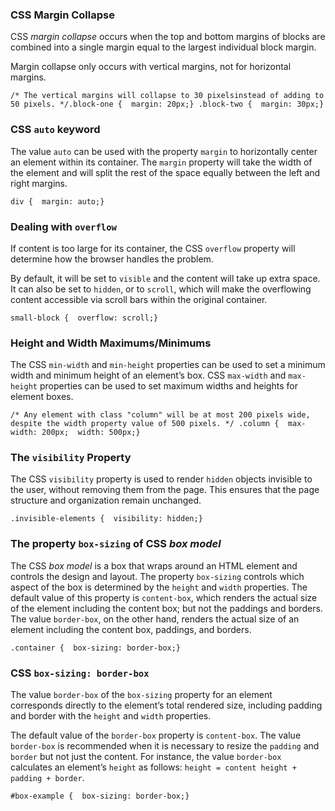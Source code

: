 ### CSS Margin Collapse

CSS _margin collapse_ occurs when the top and bottom margins of blocks are combined into a single margin equal to the largest individual block margin.

Margin collapse only occurs with vertical margins, not for horizontal margins.

```
/* The vertical margins will collapse to 30 pixelsinstead of adding to 50 pixels. */.block-one {  margin: 20px;} .block-two {  margin: 30px;}
```

### CSS `auto` keyword

The value `auto` can be used with the property `margin` to horizontally center an element within its container. The `margin` property will take the width of the element and will split the rest of the space equally between the left and right margins.

```
div {  margin: auto;}
```

### Dealing with `overflow`

If content is too large for its container, the CSS `overflow` property will determine how the browser handles the problem.

By default, it will be set to `visible` and the content will take up extra space. It can also be set to `hidden`, or to `scroll`, which will make the overflowing content accessible via scroll bars within the original container.

```
small-block {  overflow: scroll;}
```

### Height and Width Maximums/Minimums

The CSS `min-width` and `min-height` properties can be used to set a minimum width and minimum height of an element’s box. CSS `max-width` and `max-height` properties can be used to set maximum widths and heights for element boxes.

```
/* Any element with class "column" will be at most 200 pixels wide, despite the width property value of 500 pixels. */ .column {  max-width: 200px;  width: 500px;}
```

### The `visibility` Property

The CSS `visibility` property is used to render `hidden` objects invisible to the user, without removing them from the page. This ensures that the page structure and organization remain unchanged.

```
.invisible-elements {  visibility: hidden;}
```

### The property `box-sizing` of CSS _box model_

The CSS _box model_ is a box that wraps around an HTML element and controls the design and layout. The property `box-sizing` controls which aspect of the box is determined by the `height` and `width` properties. The default value of this property is `content-box`, which renders the actual size of the element including the content box; but not the paddings and borders. The value `border-box`, on the other hand, renders the actual size of an element including the content box, paddings, and borders.

```
.container {  box-sizing: border-box;}
```

### CSS `box-sizing: border-box`

The value `border-box` of the `box-sizing` property for an element corresponds directly to the element’s total rendered size, including padding and border with the `height` and `width` properties.

The default value of the `border-box` property is `content-box`. The value `border-box` is recommended when it is necessary to resize the `padding` and `border` but not just the content. For instance, the value `border-box` calculates an element’s `height` as follows: `height = content height + padding + border`.

```
#box-example {  box-sizing: border-box;}
```